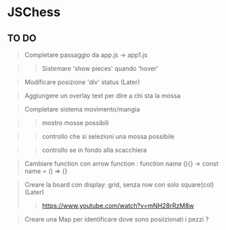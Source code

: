 # JSChess
## TO DO

> Completare passaggio da app.js -> app1.js

  >> Sistemare 'show pieces' quando 'hover'

> Modificare posizione 'div' status (Later)

> Aggiungere un overlay text per dire a chi sta la mossa

> Completare sistema movimento/mangia

  >> 

  >> mostro mosse possibili

  >> controllo che si selezioni una mossa possibile

  >> controllo se in fondo alla scacchiera

  > Cambiare function con arrow function
   : function name (){} -> const name = () => {}

> Creare la board con display: grid, senza row con solo square(col) (Later)
  >> https://www.youtube.com/watch?v=mNH28rRzM8w
  <!-- >> non usare row-reverse ma :nth-child(2n) nel css -->

<!-- > "ERRORE": a1 (casella in basso a sinistra) deve essere bianca -> tutti i colori sono invertiti -->

> Creare una Map per identificare dove sono posiizionati i pezzi ?